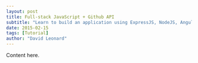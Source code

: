 ```yaml
---
layout: post
title: Full-stack JavaScript + Github API
subtitle: "Learn to build an application using ExpressJS, NodeJS, AngularJS and the Github API."
date: 2015-02-15
tags: [Tutorial]
author: "David Leonard"
---
```


Content here. 